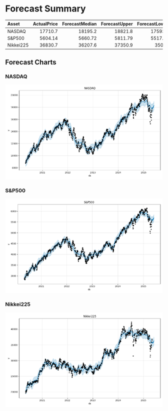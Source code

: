 # Forecast Summary

| Asset     |   ActualPrice |   ForecastMedian |   ForecastUpper |   ForecastLower | Action   |
|:----------|--------------:|-----------------:|----------------:|----------------:|:---------|
| NASDAQ    |      17710.7  |         18195.2  |        18821.8  |        17593.3  | BUY      |
| S&P500    |       5604.14 |          5660.72 |         5811.79 |         5517.83 | HOLD     |
| Nikkei225 |      36830.7  |         36207.6  |        37350.9  |        35054    | HOLD     |

## Forecast Charts

### NASDAQ

![NASDAQ Forecast](./NASDAQ_forecast.png)

### S&P500

![S&P500 Forecast](./S&P500_forecast.png)

### Nikkei225

![Nikkei225 Forecast](./Nikkei225_forecast.png)


